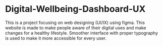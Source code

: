 # Digital-Wellbeing-Dashboard-UX
This is a project focusing on web designing (UI/IX) using figma. This website is made to make people aware of their digital uses and make changes for a healthy lifestyle. Smoother interface with proper typography is used to make it more accessible for every user. 
